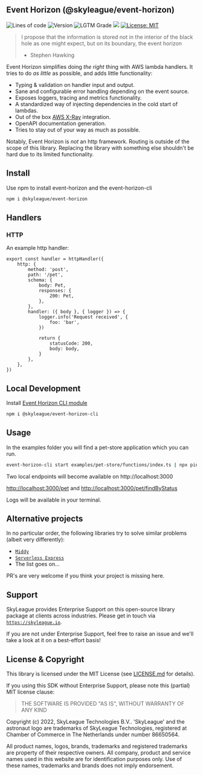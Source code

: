 ## Event Horizon (@skyleague/event-horizon)

<p>
  <img alt="Lines of code" src="https://img.shields.io/tokei/lines/github/skyleague/event-horizon"/>
  <img alt="Version" src="https://img.shields.io/github/package-json/v/skyleague/event-horizon"/>
  <img alt="LGTM Grade" src="https://img.shields.io/lgtm/grade/javascript/github/skyleague/event-horizon"/>
  <img src="https://img.shields.io/badge/node-%3E%3D16-blue.svg"/>
  <a href="#license">
    <img alt="License: MIT" src="https://img.shields.io/badge/License-MIT-yellow.svg" />
  </a>
</p>

> I propose that the information is stored not in the interior of the black hole as one might expect, but on its boundary, the event horizon
>
> -   Stephen Hawking

Event Horizon simplifies doing _the right_ thing with AWS lambda handlers. It tries to do _as little_ as possible, and adds little functionality:

-   Typing & validation on handler input and output.
-   Sane and configurable error handling depending on the event source.
-   Exposes loggers, tracing and metrics functionality.
-   A standardized way of injecting dependencies in the cold start of lambdas.
-   Out of the box [AWS X-Ray](https://docs.aws.amazon.com/xray/latest/devguide/aws-xray.html) integration.
-   OpenAPI documentation generation.
-   Tries to stay out of your way as much as possible.

Notably, Event Horizon is _not_ an http framework. Routing is outside of the scope of this library. Replacing the library with something else shouldn't be hard due to its limited functionality.

<!-- GETTING STARTED -->

## Install

Use npm to install event-horizon and the event-horizon-cli

```sh
npm i @skyleague/event-horizon
```

## Handlers

### HTTP

An example http handler:

```
export const handler = httpHandler({
    http: {
        method: 'post',
        path: '/pet',
        schema: {
            body: Pet,
            responses: {
                200: Pet,
            },
        },
        handler: ({ body }, { logger }) => {
            logger.info('Request received', {
                foo: 'bar',
            })

            return {
                statusCode: 200,
                body: body,
            }
        },
    },
})
```

## Local Development

Install [Event Horizon CLI module](https://github.com/skyleague/event-horizon-cli)

```sh
npm i @skyleague/event-horizon-cli
```

<!-- USAGE EXAMPLES -->

## Usage

In the examples folder you will find a pet-store application which you can run.

```sh
event-horizon-cli start examples/pet-store/functions/index.ts | npx pino-pretty -m message
```

Two local endpoints will become available on http://localhost:3000

[http://localhost:3000/pet](http://localhost:3000/pet) and [http://localhost:3000/pet/findByStatus ](http://localhost:3000/pet/findByStatus?status=sold)

Logs will be available in your terminal.

## Alternative projects

In no particular order, the following libraries try to solve similar problems (albeit very differently):

-   [`Middy`](https://middy.js.org/)
-   [`Serverless Express`](https://github.com/vendia/serverless-express)
-   The list goes on...

PR's are very welcome if you think your project is missing here.

## Support

SkyLeague provides Enterprise Support on this open-source library package at clients across industries. Please get in touch via [`https://skyleague.io`](https://skyleague.io).

If you are not under Enterprise Support, feel free to raise an issue and we'll take a look at it on a best-effort basis!

## License & Copyright

This library is licensed under the MIT License (see [LICENSE.md](./LICENSE.md) for details).

If you using this SDK without Enterprise Support, please note this (partial) MIT license clause:

> THE SOFTWARE IS PROVIDED "AS IS", WITHOUT WARRANTY OF ANY KIND

Copyright (c) 2022, SkyLeague Technologies B.V.. 'SkyLeague' and the astronaut logo are trademarks of SkyLeague Technologies, registered at Chamber of Commerce in The Netherlands under number 86650564.

All product names, logos, brands, trademarks and registered trademarks are property of their respective owners. All company, product and service names used in this website are for identification purposes only. Use of these names, trademarks and brands does not imply endorsement.
